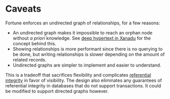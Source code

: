 # Caveats

Fortune enforces an undirected graph of relationships, for a few reasons:

- An undirected graph makes it impossible to reach an orphan node without *a priori* knowledge. See [deep hypertext in Xanadu](http://xanadu.com/xuTheModel/) for the concept behind this.
- Showing relationships is more performant since there is no querying to be done, but writing relationships is slower depending on the amount of related records.
- Undirected graphs are simpler to implement and easier to understand.

This is a tradeoff that sacrifices flexibility and complicates [referential integrity](https://en.wikipedia.org/wiki/Referential_integrity) in favor of visibility. The design also eliminates any guarantees of referential integrity in databases that do not support transactions. It could be modified to support directed graphs however.
